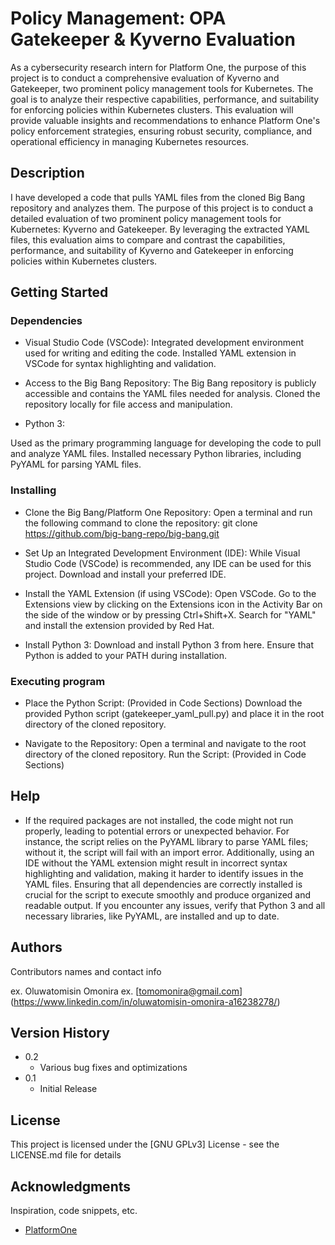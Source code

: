 # Policy Management: OPA Gatekeeper & Kyverno Evaluation


As a cybersecurity research intern for Platform One, the purpose of this project is to conduct a comprehensive evaluation of Kyverno and Gatekeeper, two prominent policy management tools for Kubernetes. The goal is to analyze their respective capabilities, performance, and suitability for enforcing policies within Kubernetes clusters. This evaluation will provide valuable insights and recommendations to enhance Platform One's policy enforcement strategies, ensuring robust security, compliance, and operational efficiency in managing Kubernetes resources.



## Description

I have developed a code that pulls YAML files from the cloned Big Bang repository and analyzes them. The purpose of this project is to conduct a detailed evaluation of two prominent policy management tools for Kubernetes: Kyverno and Gatekeeper. By leveraging the extracted YAML files, this evaluation aims to compare and contrast the capabilities, performance, and suitability of Kyverno and Gatekeeper in enforcing policies within Kubernetes clusters.


## Getting Started

### Dependencies

* Visual Studio Code (VSCode):
Integrated development environment used for writing and editing the code.
Installed YAML extension in VSCode for syntax highlighting and validation.

* Access to the Big Bang Repository:
The Big Bang repository is publicly accessible and contains the YAML files needed for analysis.
Cloned the repository locally for file access and manipulation.

* Python 3:

Used as the primary programming language for developing the code to pull and analyze YAML files.
Installed necessary Python libraries, including PyYAML for parsing YAML files.


### Installing

* Clone the Big Bang/Platform One Repository:
Open a terminal and run the following command to clone the repository:
git clone https://github.com/big-bang-repo/big-bang.git

* Set Up an Integrated Development Environment (IDE):
While Visual Studio Code (VSCode) is recommended, any IDE can be used for this project. Download and install your preferred IDE.

* Install the YAML Extension (if using VSCode):
Open VSCode. Go to the Extensions view by clicking on the Extensions icon in the Activity Bar on the side of the window or by pressing Ctrl+Shift+X.
Search for "YAML" and install the extension provided by Red Hat.

* Install Python 3:
Download and install Python 3 from here.
Ensure that Python is added to your PATH during installation.

### Executing program

* Place the Python Script: (Provided in Code Sections)
Download the provided Python script (gatekeeper_yaml_pull.py) and place it in the root directory of the cloned repository.

* Navigate to the Repository:
Open a terminal and navigate to the root directory of the cloned repository.
Run the Script: (Provided in Code Sections)



## Help

* If the required packages are not installed, the code might not run properly, leading to potential errors or unexpected behavior. For instance, the script relies on the PyYAML library to parse YAML files; without it, the script will fail with an import error. Additionally, using an IDE without the YAML extension might result in incorrect syntax highlighting and validation, making it harder to identify issues in the YAML files. Ensuring that all dependencies are correctly installed is crucial for the script to execute smoothly and produce organized and readable output. If you encounter any issues, verify that Python 3 and all necessary libraries, like PyYAML, are installed and up to date.



## Authors

Contributors names and contact info

ex. Oluwatomisin Omonira
ex. [tomomonira@gmail.com] (https://www.linkedin.com/in/oluwatomisin-omonira-a16238278/)

## Version History

* 0.2
    * Various bug fixes and optimizations
* 0.1
    * Initial Release

## License

This project is licensed under the [GNU GPLv3] License - see the LICENSE.md file for details

## Acknowledgments

Inspiration, code snippets, etc.
* [PlatformOne](https://github.com/DoD-Platform-One)
